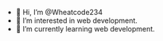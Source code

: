 - 👋 Hi, I’m @Wheatcode234
- 👀 I’m interested in web development.
- 🌱 I’m currently learning web development.
